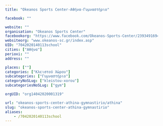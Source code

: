 ```yaml
---
title: "Okeanos Sports Center-Αθήνα-Γυμναστήριο"

facebook: ""

website: ""
organisation: "Okeanos Sports Center"
facebookorg: "https://www.facebook.com/Okeanos-Sports-Center/239349169454576"
websiteorg: "www.okeanos-sc.gr/index.asp"
UID: "7042020140113school"
cities: ["Αθήνα"]
perioxi: ""
address: ""

places: [""]
categories: ["Κλειστού Χώρου"]
subcategories: ["Γυμναστήριο"]
categoryNoSLug: ["kleistou-xorou"]
subcategoriesNoSLug: ["gym"]

orgUID: "org14042020001319"

url: "okeanos-sports-center-athina-gymnastirio/athina"
slug: "okeanos-sports-center-athina-gymnastirio"
aliases:
    - /7042020140113school
---
```





